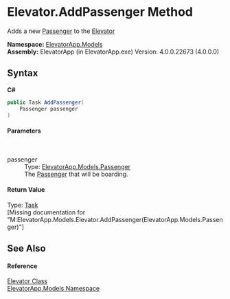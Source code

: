 # Elevator.AddPassenger Method 
 

Adds a new <a href="T_ElevatorApp_Models_Passenger">Passenger</a> to the <a href="T_ElevatorApp_Models_Elevator">Elevator</a>

**Namespace:**&nbsp;<a href="N_ElevatorApp_Models">ElevatorApp.Models</a><br />**Assembly:**&nbsp;ElevatorApp (in ElevatorApp.exe) Version: 4.0.0.22673 (4.0.0.0)

## Syntax

**C#**<br />
``` C#
public Task AddPassenger(
	Passenger passenger
)
```


#### Parameters
&nbsp;<dl><dt>passenger</dt><dd>Type: <a href="T_ElevatorApp_Models_Passenger">ElevatorApp.Models.Passenger</a><br />The <a href="T_ElevatorApp_Models_Passenger">Passenger</a> that will be boarding.</dd></dl>

#### Return Value
Type: <a href="http://msdn2.microsoft.com/en-us/library/dd235678" target="_blank">Task</a><br />\[Missing <returns> documentation for "M:ElevatorApp.Models.Elevator.AddPassenger(ElevatorApp.Models.Passenger)"\]

## See Also


#### Reference
<a href="T_ElevatorApp_Models_Elevator">Elevator Class</a><br /><a href="N_ElevatorApp_Models">ElevatorApp.Models Namespace</a><br />
